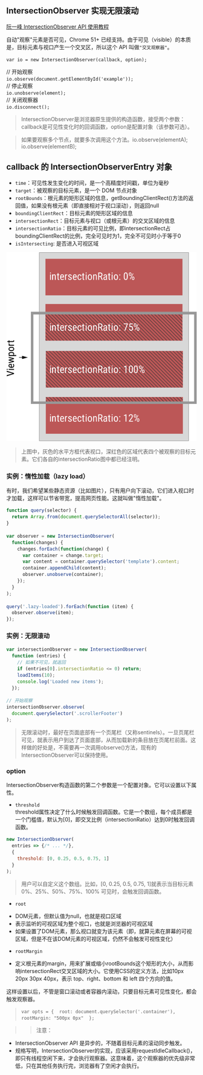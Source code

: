 ## IntersectionObserver 实现无限滚动

[阮一峰 IntersectionObserver API 使用教程](http://www.ruanyifeng.com/blog/2016/11/intersectionobserver_api.html)

自动"观察"元素是否可见，Chrome 51+ 已经支持。由于可见（visible）的本质是，目标元素与视口产生一个交叉区，所以这个 API 叫做`"交叉观察器"`。

`var io = new IntersectionObserver(callback, option);`

// 开始观察    
`io.observe(document.getElementById('example'));`    
// 停止观察    
`io.unobserve(element);`    
// 关闭观察器    
`io.disconnect();`   

> IntersectionObserver是浏览器原生提供的构造函数，接受两个参数：callback是可见性变化时的回调函数，option是配置对象（该参数可选）。

> 如果要观察多个节点，就要多次调用这个方法。io.observe(elementA);  io.observe(elementB);

## callback  的  IntersectionObserverEntry 对象

+ `time`：可见性发生变化的时间，是一个高精度时间戳，单位为毫秒
+ `target`：被观察的目标元素，是一个 DOM 节点对象
+ `rootBounds`：根元素的矩形区域的信息，getBoundingClientRect()方法的返回值，如果没有根元素（即直接相对于视口滚动），则返回null
+ `boundingClientRect`：目标元素的矩形区域的信息
+ `intersectionRect`：目标元素与视口（或根元素）的交叉区域的信息
+ `intersectionRatio`：目标元素的可见比例，即intersectionRect占boundingClientRect的比例，完全可见时为1，完全不可见时小于等于0
+ `isIntersecting`: 是否进入可视区域

![](./assets/无限滚动/interview-IntersectionObserver-item1.png)    
> 上图中，灰色的水平方框代表视口，深红色的区域代表四个被观察的目标元素。它们各自的intersectionRatio图中都已经注明。

### 实例：惰性加载（lazy load）

有时，我们希望某些静态资源（比如图片），只有用户向下滚动，它们进入视口时才加载，这样可以节省带宽，提高网页性能。这就叫做"惰性加载"。

```js
function query(selector) {
  return Array.from(document.querySelectorAll(selector));
}

var observer = new IntersectionObserver(
  function(changes) {
    changes.forEach(function(change) {
      var container = change.target;
      var content = container.querySelector('template').content;
      container.appendChild(content);
      observer.unobserve(container);
    });
  }
);

query('.lazy-loaded').forEach(function (item) {
  observer.observe(item);
});
```
### 实例：无限滚动

```js
var intersectionObserver = new IntersectionObserver(
  function (entries) {
    // 如果不可见，就返回
    if (entries[0].intersectionRatio <= 0) return;
    loadItems(10);
    console.log('Loaded new items');
  });

// 开始观察
intersectionObserver.observe(
  document.querySelector('.scrollerFooter')
);
```
> 无限滚动时，最好在页面底部有一个页尾栏（又称sentinels）。一旦页尾栏可见，就表示用户到达了页面底部，从而加载新的条目放在页尾栏前面。这样做的好处是，不需要再一次调用observe()方法，现有的IntersectionObserver可以保持使用。

### option

IntersectionObserver构造函数的第二个参数是一个配置对象。它可以设置以下属性。

+ `threshold  `  
threshold属性决定了什么时候触发回调函数。它是一个数组，每个成员都是一个门槛值，默认为[0]，即交叉比例（intersectionRatio）达到0时触发回调函数。

```js
new IntersectionObserver(
  entries => {/* ... */}, 
  {
    threshold: [0, 0.25, 0.5, 0.75, 1]
  }
);
```

> 用户可以自定义这个数组。比如，[0, 0.25, 0.5, 0.75, 1]就表示当目标元素 0%、25%、50%、75%、100% 可见时，会触发回调函数。

+ `root`
 - DOM元素，但默认值为null，也就是视口区域
 - 表示监听的可视区域为整个视口，也就是浏览器的可视区域
 - 如果设置了DOM元素，那么视口就变为该元素（即，就算元素在屏幕的可视区域，但是不在该DOM元素的可视区域，仍然不会触发可视性变化）

+ `rootMargin`
 - 定义根元素的margin，用来扩展或缩小rootBounds这个矩形的大小，从而影响intersectionRect交叉区域的大小。它使用CSS的定义方法，比如10px 20px 30px 40px，表示 top、right、bottom 和 left 四个方向的值。

这样设置以后，不管是窗口滚动或者容器内滚动，只要目标元素可见性变化，都会触发观察器。

> `var opts = { 
  root: document.querySelector('.container'),
  rootMargin: "500px 0px" 
};`


>> 注意：    
 - IntersectionObserver API 是异步的，不随着目标元素的滚动同步触发。
 - 规格写明，IntersectionObserver的实现，应该采用requestIdleCallback()，即只有线程空闲下来，才会执行观察器。这意味着，这个观察器的优先级非常低，只在其他任务执行完，浏览器有了空闲才会执行。